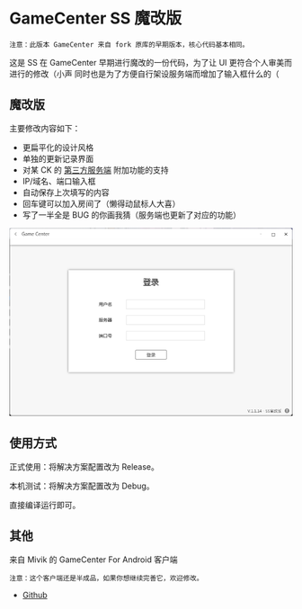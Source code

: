 # GameCenter SS 魔改版
`注意：此版本 GameCenter 来自 fork 原库的早期版本，核心代码基本相同。`

这是 SS 在 GameCenter 早期进行魔改的一份代码，为了让 UI 更符合个人审美而进行的修改（小声
同时也是为了方便自行架设服务端而增加了输入框什么的（


## 魔改版

主要修改内容如下：
- 更扁平化的设计风格
- 单独的更新记录界面
- 对某 CK 的 [第三方服务端](https://github.com/M1k0t0/GameCenter-Server) 附加功能的支持
- IP/域名、端口输入框
- 自动保存上次填写的内容
- 回车键可以加入房间了（懒得动鼠标人大喜）
- 写了一半全是 BUG 的你画我猜（服务端也更新了对应的功能）


![截图](cutshot.png "截图")


## 使用方式
正式使用：将解决方案配置改为 Release。

本机测试：将解决方案配置改为 Debug。

直接编译运行即可。

## 其他
来自 Mivik 的 GameCenter For Android 客户端

`注意：这个客户端还是半成品，如果你想继续完善它，欢迎修改。`

- [Github](github.com/Mivik/GameCenter)
